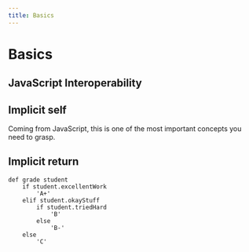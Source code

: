 ```yaml
---
title: Basics
---
```


# Basics

## JavaScript Interoperability


## Implicit self

Coming from JavaScript, this is one of the most important concepts you need to grasp.

## Implicit return

```imba
def grade student
    if student.excellentWork
        'A+'
    elif student.okayStuff
        if student.triedHard
            'B'
        else
            'B-'
    else
        'C'
```